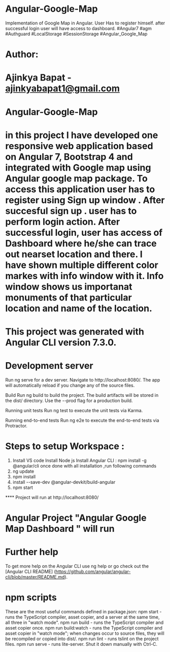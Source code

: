 # Angular-Google-Map
Implementation of Google Map in Angular. User Has to register himself. after successful login user will have access to dashboard. #Angular7 #agm #Authguard #LocalStorage #SessionStorage  #Angular_Google_Map

# Author:

# Ajinkya Bapat -  ajinkyabapat1@gmail.com

# Angular-Google-Map


# in this project I have developed one responsive web application  based on Angular 7, Bootstrap 4 and integrated with Google map using Angular google map package.  To access this application user has to register using Sign up window . After succesful sign up . user  has to perform login action. After successful login, user has access of Dashboard where he/she can trace out nearset location and there. I have shown multiple different color markes with info window with it. Info window shows us importanat monuments of that particular location and name of the location. 

# This project was generated with Angular CLI version 7.3.0.


# Development server
Run ng serve for a dev server. Navigate to http://localhost:8080/. The app will automatically reload if you change any of the source files.

Build
Run ng build to build the project. The build artifacts will be stored in the dist/ directory. Use the --prod flag for a production build.

Running unit tests
Run ng test to execute the unit tests via Karma.

Running end-to-end tests
Run ng e2e to execute the end-to-end tests via Protractor.

# Steps to setup Workspace :

1. Install VS code Install Node js Install Angular CLI : npm install -g @angular/cli
once done with all installation ,run following commands
2. ng update
3. npm install
4. install --save-dev @angular-devkit/build-angular
5. npm start 

**** Project will run at http://localhost:8080/ 
# Angular Project "Angular Google Map Dashboard " will run

# Further help
To get more help on the Angular CLI use ng help or go check out the [Angular CLI README] (https://github.com/angular/angular-cli/blob/master/README.md).

# npm scripts
These are the most useful commands defined in package.json: npm start - runs the TypeScript compiler, asset copier, and a server at the same time, all three in "watch mode". npm run build - runs the TypeScript compiler and asset copier once. npm run build:watch - runs the TypeScript compiler and asset copier in "watch mode"; when changes occur to source files, they will be recompiled or copied into dist/. npm run lint - runs tslint on the project files. npm run serve - runs lite-server. Shut it down manually with Ctrl-C.